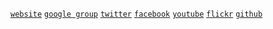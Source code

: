 [`website`][Swindon Hackspace]
[`google group`][Google Group]
[`twitter`][Twitter]
[`facebook`][Facebook]
[`youtube`][YouTube]
[`flickr`][Flickr]
[`github`][Github]

[Swindon Hackspace]: http://swindon.hackspace.org.uk/
[Google Group]: http://groups.google.com/group/swindon-hackspace
[Twitter]: http://twitter.com/snhack
[YouTube]: http://www.youtube.com/user/snhackspace
[Flickr]: https://www.flickr.com/groups/swindon-hackspace/
[Facebook]: https://www.facebook.com/swindon.hackspace
[Github]: https://github.com/snhack